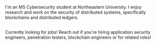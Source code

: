 I'm an MS Cybersecurity student at Northeastern University. I enjoy research and work on the security of distributed systems, specifically blockchains and distributed ledgers.

<br>
Currently looking for jobs! Reach out if you're hiring application security engineers, penetration testers, blockchain engineers or for related roles!